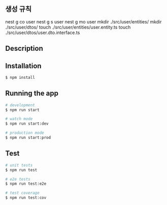 ## 생성 규칙
nest g co user
nest g s user
nest g mo user
mkdir ./src/user/entities/
mkdir ./src/user/dtos/
touch ./src/user/entities/user.entity.ts
touch ./src/user/dtos/user.dto.interface.ts


## Description


## Installation

```bash
$ npm install
```

## Running the app

```bash
# development
$ npm run start

# watch mode
$ npm run start:dev

# production mode
$ npm run start:prod
```

## Test

```bash
# unit tests
$ npm run test

# e2e tests
$ npm run test:e2e

# test coverage
$ npm run test:cov
```